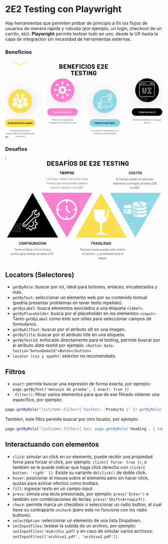 # 2E2 Testing con Playwright

Hay herramientas que permiten probar de principio a fin los flujos de usuarios de manera rápida y robusta (por ejemplo, un login, checkout de un carrito, etc). **Playwright** permite testear todo en uno, desde la UX hasta la capa de integracion sin necesidad de herramientas externas.

### Beneficios

![Beneficios](public/images/beneficios.png)

### Desafíos

![Desafíos](public/images/desafios.png)

## Locators (Selectores)

- `getByRole`: buscar por rol, ideal para botones, enlaces, encabezados y más.
- `getByText`: seleccionar un elemento web por su contenido textual (podría presentar problemas en tener texto repetido).
- `getByLabel`: busca elementos asociados a una etiqueta `<label>`.
- `getByPlaceholder`: busca por el placeholder en los elementos `<input>`. Tanto `getByLabel` como este son utiles para seleccionar campos de formularios.
- `getByAltText`: buscar por el atributo _alt_ en una imagen.
- `getByTitle`: buscar por el atributo _title_ en una etiqueta.
- `getByTestId`: enfocado directamente para el testing, permite buscar por el atributo _data-testid_ por ejemplo: `<button data-testid="botonDemoId">Botón</button>`
- `locator (css y xpath)`: selector no recomendado.

## Filtros

- `exact`: permite buscar una expresión de forma exacta, por ejemplo: `page.getByText('mensaje de prueba', { exact: true })`
- `.filter()`: filtrar varios elementos para que de ese filtrado obtener una específico, por ejemplo:

```js
page.getByRole('listitem).filter({ hasText: 'Producto 1' }).getByRole('button', { name: 'Agregar al carrito' }).click()
```

Tambíen, este filtro permite buscar por otro locator, por ejemplo:

```js
page.getByRole('listitem).filter({ has: page.getByRole('heading', { name: 'Título' }) }).getByRole('button', { name: 'Agregar al carrito' }).click()
```

## Interactuando con elementos

- `click`: simular un click en un elemento, puede recibir una propiedad force para forzar el click, por ejemplo: `click({ force: true })`, o también se le puede indicar que haga click derecho con `click({ button: 'right' })`. Existe su variante `dblclick()` de doble click.
- `hover`: posicionar el mouse sobre el elemento pero sin hacer click, quizas para activar efectos como tooltips.
- `fill`: ingresar texto en un campo input.
- `press`: simula una tecla presionada, por ejemplo: `press('Enter')` o también con combinaciones de teclas: `press('Shift+ArrowLeft)`.
- `check`: permite marca un checkbox o seleccionar un radio button, el cual tiene su contraparte `uncheck` (pero este no funciona con los radio buttons).
- `selectOption`: seleccionar un elemento de una lista Dropdown.
- `setInputFiles`: testear la subida de un archivo, por ejemplo: `setInputFiles('miArchiv.pdf)` y en caso de simular varios archivos: `setInputFiles(['archivo1.pdf', 'archivo2.pdf'])`.
